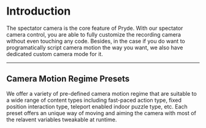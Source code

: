 # Introduction
The spectator camera is the core feature of Pryde. With our spectator camera control, you are able to fully customize the recording camera without even touching any code. Besides, in the case if you do want to programatically script camera motion the way you want, we also have dedicated custom camera mode for it.

---

## Camera Motion Regime Presets
We offer a variety of pre-defined camera motion regime that are suitable to a wide range of content types including fast-paced action type, fixed position interaction type, teleport enabled indoor puzzle type, etc. Each preset offers an unique way of moving and aiming the camera with most of the relavent variables tweakable at runtime.
